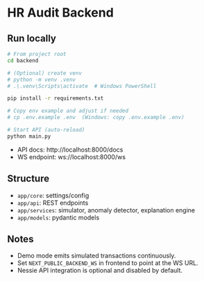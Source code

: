 # HR Audit Backend

## Run locally

```bash
# From project root
cd backend

# (Optional) create venv
# python -m venv .venv
# .\.venv\Scripts\activate  # Windows PowerShell

pip install -r requirements.txt

# Copy env example and adjust if needed
# cp .env.example .env  (Windows: copy .env.example .env)

# Start API (auto-reload)
python main.py
```

- API docs: http://localhost:8000/docs
- WS endpoint: ws://localhost:8000/ws

## Structure
- `app/core`: settings/config
- `app/api`: REST endpoints
- `app/services`: simulator, anomaly detector, explanation engine
- `app/models`: pydantic models

## Notes
- Demo mode emits simulated transactions continuously.
- Set `NEXT_PUBLIC_BACKEND_WS` in frontend to point at the WS URL.
- Nessie API integration is optional and disabled by default.
